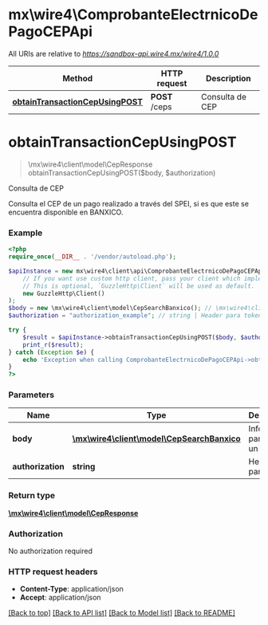 # mx\wire4\ComprobanteElectrnicoDePagoCEPApi

All URIs are relative to *https://sandbox-api.wire4.mx/wire4/1.0.0*

Method | HTTP request | Description
------------- | ------------- | -------------
[**obtainTransactionCepUsingPOST**](ComprobanteElectrnicoDePagoCEPApi.md#obtaintransactioncepusingpost) | **POST** /ceps | Consulta de CEP

# **obtainTransactionCepUsingPOST**
> \mx\wire4\client\model\CepResponse obtainTransactionCepUsingPOST($body, $authorization)

Consulta de CEP

Consulta el CEP de un pago realizado a través del SPEI, si es que este se encuentra disponible en BANXICO.

### Example
```php
<?php
require_once(__DIR__ . '/vendor/autoload.php');

$apiInstance = new mx\wire4\client\api\ComprobanteElectrnicoDePagoCEPApi(
    // If you want use custom http client, pass your client which implements `GuzzleHttp\ClientInterface`.
    // This is optional, `GuzzleHttp\Client` will be used as default.
    new GuzzleHttp\Client()
);
$body = new \mx\wire4\client\model\CepSearchBanxico(); // \mx\wire4\client\model\CepSearchBanxico | Información para buscar un CEP
$authorization = "authorization_example"; // string | Header para token

try {
    $result = $apiInstance->obtainTransactionCepUsingPOST($body, $authorization);
    print_r($result);
} catch (Exception $e) {
    echo 'Exception when calling ComprobanteElectrnicoDePagoCEPApi->obtainTransactionCepUsingPOST: ', $e->getMessage(), PHP_EOL;
}
?>
```

### Parameters

Name | Type | Description  | Notes
------------- | ------------- | ------------- | -------------
 **body** | [**\mx\wire4\client\model\CepSearchBanxico**](../Model/CepSearchBanxico.md)| Información para buscar un CEP |
 **authorization** | **string**| Header para token |

### Return type

[**\mx\wire4\client\model\CepResponse**](../Model/CepResponse.md)

### Authorization

No authorization required

### HTTP request headers

 - **Content-Type**: application/json
 - **Accept**: application/json

[[Back to top]](#) [[Back to API list]](../../README.md#documentation-for-api-endpoints) [[Back to Model list]](../../README.md#documentation-for-models) [[Back to README]](../../README.md)

